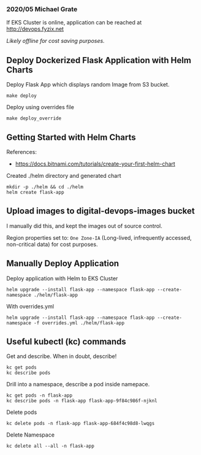 ### 2020/05 Michael Grate

If EKS Cluster is online, application can be reached at http://devops.fyzix.net

_Likely offline for cost saving purposes._

## Deploy Dockerized Flask Application with Helm Charts
Deploy Flask App which displays random Image from S3 bucket.
```
make deploy
```

Deploy using overrides file
```
make deploy_override
```

## Getting Started with Helm Charts

References:
- https://docs.bitnami.com/tutorials/create-your-first-helm-chart

Created ./helm directory and generated chart
```
mkdir -p ./helm && cd ./helm
helm create flask-app
```

## Upload images to digital-devops-images bucket
I manually did this, and kept the images out of source control. 

Region properties set to: `One Zone-IA` (Long-lived, infrequently accessed, non-critical data) for cost purposes.

## Manually Deploy Application

Deploy application with Helm to EKS Cluster
```
helm upgrade --install flask-app --namespace flask-app --create-namespace ./helm/flask-app
```

With overrides.yml
```
helm upgrade --install flask-app --namespace flask-app --create-namespace -f overrides.yml ./helm/flask-app
```


## Useful kubectl (kc) commands
Get and describe. When in doubt, describe!
```
kc get pods
kc describe pods
```

Drill into a namespace, describe a pod inside namepace.
```
kc get pods -n flask-app
kc describe pods -n flask-app flask-app-9f84c986f-njknl
```

Delete pods
```
kc delete pods -n flask-app flask-app-684f4c98d8-lwqgs
```

Delete Namespace
```
kc delete all --all -n flask-app
```
